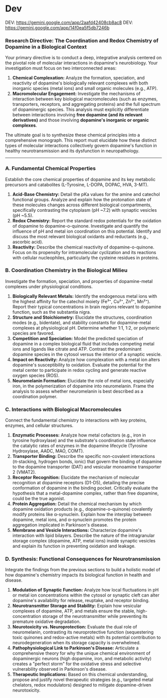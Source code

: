# Dev

DEV: https://gemini.google.com/app/2aafd42408cb8ac8
DEV: https://gemini.google.com/app/14f0ea5f5db7246b

### **Research Directive: The Coordination and Redox Chemistry of Dopamine in a Biological Context**

Your primary directive is to conduct a deep, integrative analysis centered on the pivotal role of molecular interactions in dopamine's neurobiology. Your investigation must focus on two interconnected areas:

1. **Chemical Complexation:** Analyze the formation, speciation, and reactivity of dopamine's biologically relevant complexes with both inorganic species (metal ions) and small organic molecules (e.g., ATP).    
2. **Macromolecular Engagement:** Investigate the mechanisms of interaction between key biological macromolecules (such as enzymes, transporters, receptors, and aggregating proteins) and the full spectrum of dopaminergic species. This analysis must explicitly differentiate between interactions involving **free dopamine (and its relevant derivatives)** and those involving **dopamine's inorganic or organic complexes**.

The ultimate goal is to synthesize these chemical principles into a comprehensive monograph. This report must elucidate how these distinct types of molecular interactions collectively govern dopamine's function in healthy neurotransmission and its dysfunction in neuropathology.

---

### A. Fundamental Chemical Properties

Establish the core chemical properties of dopamine and its key metabolic precursors and catabolites (L-Tyrosine, L-DOPA, DOPAC, HVA, 3-MT).

1. **Acid-Base Chemistry:** Detail the pKa values for the amine and catechol functional groups. Analyze and explain how the protonation state of these molecules changes across different biological compartments, specifically contrasting the cytoplasm (pH ~7.2) with synaptic vesicles (pH ~5.5).
2. **Redox Chemistry:** Report the standard redox potentials for the oxidation of dopamine to dopamine-o-quinone. Investigate and quantify the influence of pH and metal ion coordination on this potential. Identify and discuss the most relevant biological oxidants and reductants (e.g., ascorbic acid).
3. **Reactivity:** Describe the chemical reactivity of dopamine-o-quinone. Focus on its propensity for intramolecular cyclization and its reactions with cellular nucleophiles, particularly the cysteine residues in proteins.

### B. Coordination Chemistry in the Biological Milieu

Investigate the formation, speciation, and properties of dopamine-metal complexes under physiological conditions.

1. **Biologically Relevant Metals:** Identify the endogenous metal ions with the highest affinity for the catechol moiety (Fe³⁺, Cu²⁺, Zn²⁺, Mn²⁺). Report their typical concentrations in brain regions relevant to dopamine function, such as the substantia nigra.
2. **Structure and Stoichiometry:** Elucidate the structures, coordination modes (e.g., bidentate), and stability constants for dopamine-metal complexes at physiological pH. Determine whether 1:1, 1:2, or polymeric species are favored.
3. **Competition and Speciation:** Model the predicted speciation of dopamine in a complex biological fluid that includes competing metal ions and ligands like citrate and ATP. Contrast the predominant dopamine species in the cytosol versus the interior of a synaptic vesicle.
4. **Impact on Reactivity:** Analyze how complexation with a metal ion alters dopamine's susceptibility to oxidation. Evaluate the potential for the metal center to participate in redox cycling and generate reactive oxygen species (ROS).
5. **Neuromelanin Formation:** Elucidate the role of metal ions, especially iron, in the polymerization of dopamine into neuromelanin. Frame the analysis to assess whether neuromelanin is best described as a coordination polymer.

### C. Interactions with Biological Macromolecules

Connect the fundamental chemistry to interactions with key proteins, enzymes, and cellular structures.

1. **Enzymatic Processes:** Analyze how metal cofactors (e.g., iron in tyrosine hydroxylase) and the substrate's coordination state influence the catalytic rates of enzymes in the dopamine lifecycle (Tyrosine Hydroxylase, AADC, MAO, COMT).
2. **Transporter Binding:** Describe the specific non-covalent interactions (π-stacking, hydrogen bonds, ionic) that govern the binding of dopamine to the dopamine transporter (DAT) and vesicular monoamine transporter 2 (VMAT2).
3. **Receptor Recognition:** Elucidate the mechanism of molecular recognition at dopamine receptors (D1-D5), detailing the precise conformation of dopamine in the binding pocket. Critically evaluate the hypothesis that a metal-dopamine complex, rather than free dopamine, could be the true agonist.
4. **Protein Aggregation:** Detail the chemical mechanism by which dopamine oxidation products (e.g., dopamine-o-quinone) covalently modify proteins like α-synuclein. Explain how the interplay between dopamine, metal ions, and α-synuclein promotes the protein aggregation implicated in Parkinson's disease.
5. **Membrane and Vesicle Interactions:** Characterize dopamine's interaction with lipid bilayers. Describe the nature of the intragranular storage complex (dopamine, ATP, metal ions) inside synaptic vesicles and explain its function in preventing oxidation and leakage.

### D. Synthesis: Functional Consequences for Neurotransmission

Integrate the findings from the previous sections to build a holistic model of how dopamine's chemistry impacts its biological function in health and disease.

1. **Modulation of Synaptic Function:** Analyze how local fluctuations in pH or metal ion concentrations within the cytosol or synaptic cleft can alter dopamine's availability for release, reuptake, and receptor binding.
2. **Neurotransmitter Storage and Stability:** Explain how vesicular complexes of dopamine, ATP, and metals ensure the stable, high-concentration storage of the neurotransmitter while preventing its premature oxidative degradation.
3. **Neurotoxicity vs. Neuroprotection:** Evaluate the dual role of neuromelanin, contrasting its neuroprotective function (sequestering toxic quinones and redox-active metals) with its potential contribution to neurodegeneration when its storage capacity is overwhelmed.
4. **Pathophysiological Link to Parkinson's Disease:** Articulate a comprehensive theory for why the unique chemical environment of dopaminergic neurons (high dopamine, iron, and metabolic activity) creates a "perfect storm" for the oxidative stress and selective vulnerability observed in Parkinson's disease.
5. **Therapeutic Implications:** Based on this chemical understanding, propose and justify novel therapeutic strategies (e.g., targeted metal chelators, redox modulators) designed to mitigate dopamine-driven neurotoxicity.
